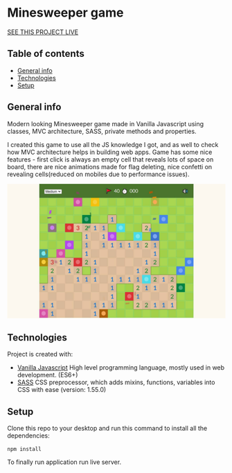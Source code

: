 # Minesweeper game

[SEE THIS PROJECT LIVE](https://rafalnawojczyk.pl/minesweeper/)

## Table of contents

-   [General info](#general-info)
-   [Technologies](#technologies)
-   [Setup](#setup)

## General info

Modern looking Minesweeper game made in Vanilla Javascript using classes, MVC architecture, SASS, private methods and properties.

I created this game to use all the JS knowledge I got, and as well to check how MVC architecture helps in building web apps. Game has some nice features - first click is always an empty cell that reveals lots of space on board, there are nice animations made for flag deleting, nice confetti on revealing cells(reduced on mobiles due to performance issues). 

![Minesweeper screenshoot](https://github.com/rafalnawojczyk/Minesweeper/blob/master/img/minesweeper-project.jpg?raw=true)

## Technologies

Project is created with:

-   [Vanilla Javascript](https://javascript.info/) High level programming language, mostly used in web development. (ES6+)
-   [SASS](https://sass-lang.com/) CSS preprocessor, which adds mixins, functions, variables into CSS with ease (version: 1.55.0)


## Setup

Clone this repo to your desktop and run this command to install all the dependencies:

```
npm install
```

To finally run application run live server.
